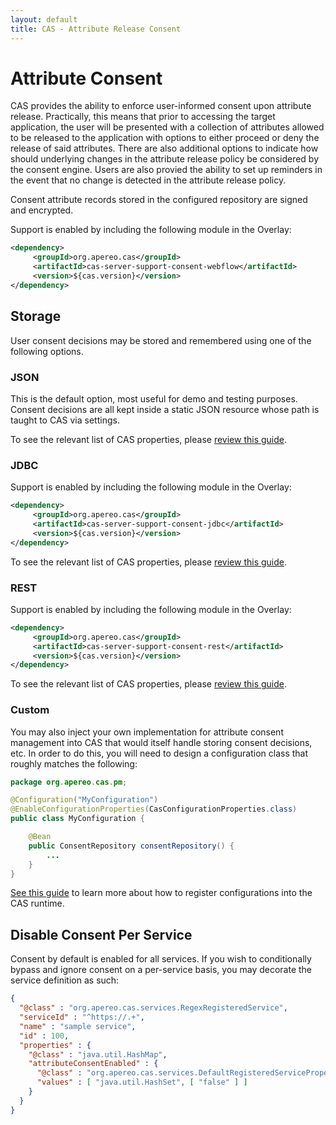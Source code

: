 ```yaml
---
layout: default
title: CAS - Attribute Release Consent
---
```


# Attribute Consent

CAS provides the ability to enforce user-informed consent upon attribute release. Practically, this means that prior to accessing the target application, the user will be presented with a collection of attributes allowed to be released to the application with options to either proceed or deny the release of said attributes. There are also additional options to indicate how should underlying changes in the attribute release policy be considered by the consent engine. Users are also provied the ability to set up reminders in the event that no change is detected in the attribute release policy.

Consent attribute records stored in the configured repository are signed and encrypted.

Support is enabled by including the following module in the Overlay:

```xml
<dependency>
     <groupId>org.apereo.cas</groupId>
     <artifactId>cas-server-support-consent-webflow</artifactId>
     <version>${cas.version}</version>
</dependency>
```

## Storage

User consent decisions may be stored and remembered using one of the following options.

### JSON

This is the default option, most useful for demo and testing purposes. Consent decisions are all
kept inside a static JSON resource whose path is taught to CAS via settings.

To see the relevant list of CAS properties, please [review this guide](Configuration-Properties.html#json-attribute-consent).

### JDBC

Support is enabled by including the following module in the Overlay:

```xml
<dependency>
     <groupId>org.apereo.cas</groupId>
     <artifactId>cas-server-support-consent-jdbc</artifactId>
     <version>${cas.version}</version>
</dependency>
```

To see the relevant list of CAS properties, please [review this guide](Configuration-Properties.html#jpa-attribute-consent).


### REST

Support is enabled by including the following module in the Overlay:

```xml
<dependency>
     <groupId>org.apereo.cas</groupId>
     <artifactId>cas-server-support-consent-rest</artifactId>
     <version>${cas.version}</version>
</dependency>
```

To see the relevant list of CAS properties, please [review this guide](Configuration-Properties.html#rest-attribute-consent).

### Custom

You may also inject your own implementation for attribute consent management into CAS that would itself handle storing consent decisions, etc. In order to do this, you will need to design a configuration class that roughly matches the following: 

```java
package org.apereo.cas.pm;

@Configuration("MyConfiguration")
@EnableConfigurationProperties(CasConfigurationProperties.class)
public class MyConfiguration {

    @Bean
    public ConsentRepository consentRepository() {
        ...
    }
}
```

[See this guide](../installation/Configuration-Management-Extensions.html) to learn more about how to register configurations into the CAS runtime.

## Disable Consent Per Service

Consent by default is enabled for all services. If you wish to conditionally bypass and ignore consent on a per-service basis,
you may decorate the service definition as such:

```json
{
  "@class" : "org.apereo.cas.services.RegexRegisteredService",
  "serviceId" : "^https://.+",
  "name" : "sample service",
  "id" : 100,
  "properties" : {
    "@class" : "java.util.HashMap",
    "attributeConsentEnabled" : {
      "@class" : "org.apereo.cas.services.DefaultRegisteredServiceProperty",
      "values" : [ "java.util.HashSet", [ "false" ] ]
    }
  }
}
```